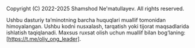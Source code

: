 Copyright (C) 2022-2025 Shamshod Ne'matullayev. All rights reserved.

Ushbu dasturiy ta’minotning barcha huquqlari muallif tomonidan himoyalangan.
Ushbu kodni nusxalash, tarqatish yoki tijorat maqsadlarida ishlatish taqiqlanadi.
Maxsus ruxsat olish uchun muallif bilan bog‘laning: [https://t.me/oliy_ong_leader].
